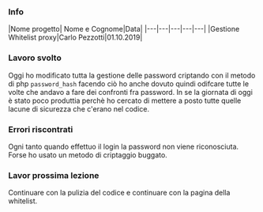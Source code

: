 ### Info
|Nome progetto|   Nome e Cognome|Data|
|---|---|---|---|---|
|Gestione Whitelist proxy|Carlo Pezzotti|01.10.2019|

### <b>Lavoro svolto</b>
Oggi ho modificato tutta la gestione delle password criptando con il metodo di php `password_hash` facendo ciò ho anche dovuto quindi odifcare tutte le volte che andavo a fare dei confronti fra password. 
In se la giornata di oggi è stato poco produttia perchè ho cercato di mettere a posto tutte quelle lacune di sicurezza che c'erano nel codice.

### <b>Errori riscontrati</b>
Ogni tanto quando effettuo il login la password non viene riconosciuta. Forse ho usato un metodo di criptaggio buggato.

### <b>Lavor prossima lezione</b>
Continuare con la pulizia del codice e continuare con la pagina della whitelist.